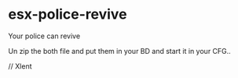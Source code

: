 # esx-police-revive
Your police can revive

Un zip the both file and put them in your BD and start it in your CFG..

// Xlent
